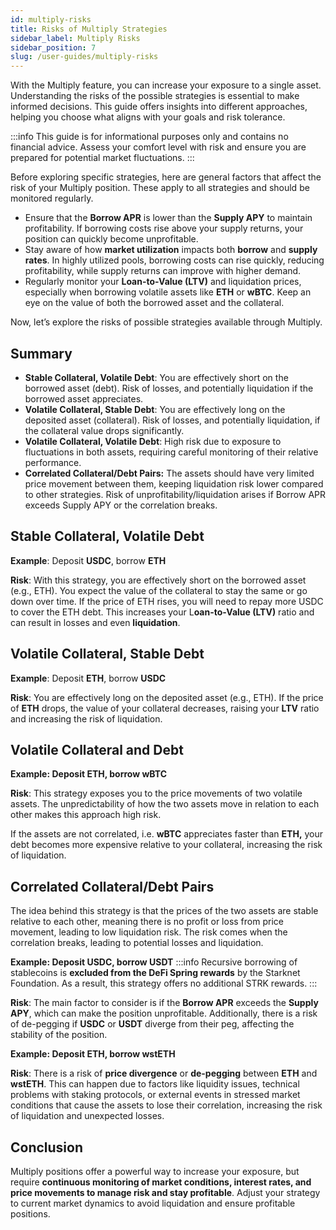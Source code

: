 ```yaml
---
id: multiply-risks
title: Risks of Multiply Strategies
sidebar_label: Multiply Risks
sidebar_position: 7
slug: /user-guides/multiply-risks
---
```

With the Multiply feature, you can increase your exposure to a single asset. Understanding the risks of the possible strategies is essential to make informed decisions. This guide offers insights into different approaches, helping you choose what aligns with your goals and risk tolerance. 

:::info
This guide is for informational purposes only and contains no financial advice. Assess your comfort level with risk and ensure you are prepared for potential market fluctuations.
:::

Before exploring specific strategies, here are general factors that affect the risk of your Multiply position. These apply to all strategies and should be monitored regularly. 

- Ensure that the **Borrow APR** is lower than the **Supply APY** to maintain profitability. If borrowing costs rise above your supply returns, your position can quickly become unprofitable.
- Stay aware of how **market utilization** impacts both **borrow** and **supply rates**. In highly utilized pools, borrowing costs can rise quickly, reducing profitability, while supply returns can improve with higher demand.
- Regularly monitor your **Loan-to-Value (LTV)** and liquidation prices, especially when borrowing volatile assets like **ETH** or **wBTC**. Keep an eye on the value of both the borrowed asset and the collateral.

Now, let’s explore the risks of possible strategies available through Multiply. 

## Summary

- **Stable Collateral, Volatile Debt**: You are effectively short on the borrowed asset (debt). Risk of losses, and potentially liquidation if the borrowed asset appreciates.
- **Volatile Collateral, Stable Debt**: You are effectively long on the deposited asset (collateral). Risk of losses, and potentially liquidation, if the collateral value drops significantly.
- **Volatile Collateral, Volatile Debt**: High risk due to exposure to fluctuations in both assets, requiring careful monitoring of their relative performance.
- **Correlated Collateral/Debt Pairs:** The assets should have very limited price movement between them, keeping liquidation risk lower compared to other strategies. Risk of unprofitability/liquidation arises if Borrow APR exceeds Supply APY or the correlation breaks.


## **Stable Collateral, Volatile Debt**

**Example**: Deposit **USDC**, borrow **ETH**

**Risk**: With this strategy, you are effectively short on the borrowed asset (e.g., ETH). You expect the value of the collateral to stay the same or go down over time. If the price of ETH rises, you will need to repay more USDC to cover the ETH debt. This increases your L**oan-to-Value (LTV)** ratio and can result in losses and even **liquidation**.

## **Volatile Collateral, Stable Debt**

**Example**: Deposit **ETH**, borrow **USDC**

**Risk**: You are effectively long on the deposited asset (e.g., ETH).  If the price of **ETH** drops, the value of your collateral decreases, raising your **LTV** ratio and increasing the risk of liquidation.

## **Volatile Collateral and Debt**

**Example: Deposit ETH, borrow wBTC**

**Risk**: This strategy exposes you to the price movements of two volatile assets. The unpredictability of how the two assets move in relation to each other makes this approach high risk.

If the assets are not correlated, i.e. **wBTC** appreciates faster than **ETH,** your debt becomes more expensive relative to your collateral, increasing the risk of liquidation. 

## Correlated Collateral/Debt Pairs
The idea behind this strategy is that the prices of the two assets are stable relative to each other, meaning there is no profit or loss from price movement, leading to low liquidation risk. The risk comes when the correlation breaks, leading to potential losses and liquidation.

**Example: Deposit USDC, borrow USDT**
:::info
Recursive borrowing of stablecoins is **excluded from the DeFi Spring rewards** by the Starknet Foundation. As a result, this strategy offers no additional STRK rewards.
:::

**Risk**: The main factor to consider is if the **Borrow APR** exceeds the **Supply APY**, which can make the position unprofitable. Additionally, there is a risk of de-pegging if **USDC** or **USDT** diverge from their peg, affecting the stability of the position.

**Example: Deposit ETH, borrow wstETH**

**Risk**: There is a risk of **price divergence** or **de-pegging** between **ETH** and **wstETH**. This can happen due to factors like liquidity issues, technical problems with staking protocols, or external events in stressed market conditions that cause the assets to lose their correlation, increasing the risk of liquidation and unexpected losses.

## Conclusion
Multiply positions offer a powerful way to increase your exposure, but require **continuous monitoring of market conditions, interest rates, and price movements to manage risk and stay profitable**. Adjust your strategy to current market dynamics to avoid liquidation and ensure profitable positions.